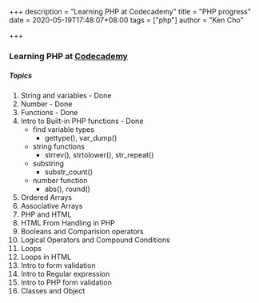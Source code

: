 +++
description = "Learning PHP at Codecademy"
title = "PHP progress"
date = 2020-05-19T17:48:07+08:00
tags = ["php"]
author = "Ken Cho"

+++
### Learning PHP at [Codecademy](https://www.codecademy.com/learn/learn-php)

##### Topics
1. String and variables - Done  
2. Number - Done  
3. Functions - Done  
4. Intro to Built-in PHP functions - Done  
    - find variable types  
        - gettype(), var_dump()  
    - string functions  
        - strrev(), strtolower(), str_repeat()
    - substring  
        - substr_count()
    - number function  
        - abs(), round()
5. Ordered Arrays  
6. Associative Arrays  
7. PHP and HTML  
8. HTML From Handling in PHP  
9. Booleans and Comparision operators  
10. Logical Operators and Compound Conditions  
11. Loops  
12. Loops in HTML  
13. Intro to form validation  
14. Intro to Regular expression  
15. Intro to PHP form validation  
16. Classes and Object  


